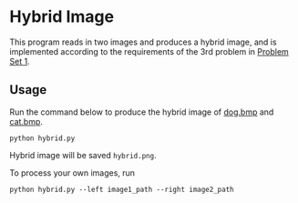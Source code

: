 # Hybrid Image

This program reads in two images and produces a hybrid image, 
and is implemented according to the requirements of the 3rd problem in 
[Problem Set 1](https://pku.vision/course/22fall/Problem.Set.1.pdf).

## Usage

Run the command below to produce the hybrid image of [dog.bmp](1_dog.bmp) and [cat.bmp](1_cat.bmp).
```
python hybrid.py
```
Hybrid image will be saved `hybrid.png`.

To process your own images, run
```
python hybrid.py --left image1_path --right image2_path
```

